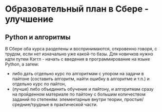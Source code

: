 # Образовательный план в Сбере - улучшение

## Python и алгоритмы
В Сбере оба курса разделены и воспринимаются, откровенно говоря, с трудом, если нет изначально уже какой-то базы. Для новичков нужно идти путем Кэггл - начать с введения в программирование на языке Python, а затем:

- либо дать отдельно курс по алгоритмам с упором на задачи в пайтоне (составить алгоритм, найти ошибку в алгоритме и т.п.) и отдельно курс по пайтон,
- (лучше) либо объединить обучение и пайтону, и алгоритмам сразу на пройденном материале по пайтону с большим количеством заданий по степеням: элементарные внутри теории, простые/средние/трудные в практической части.